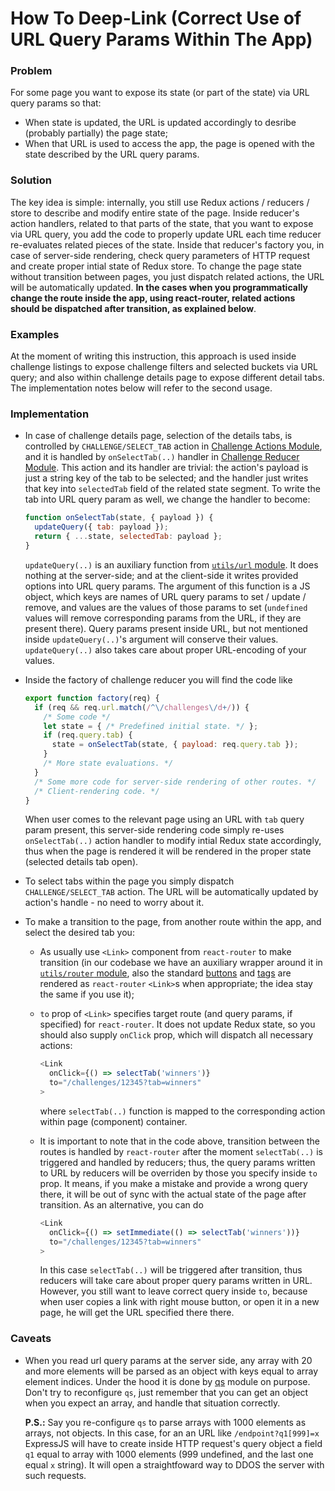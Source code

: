 # How To Deep-Link (Correct Use of URL Query Params Within The App)

### Problem
For some page you want to expose its state (or part of the state) via URL query params so that:
- When state is updated, the URL is updated accordingly to desribe (probably partially) the page state;
- When that URL is used to access the app, the page is opened with the state described by the URL query params.

### Solution
The key idea is simple: internally, you still use Redux actions / reducers / store to describe and modify entire state of the page. Inside reducer's action handlers, related to that parts of the state, that you want to expose via URL query, you add the code to properly update URL each time reducer re-evaluates related pieces of the state. Inside that reducer's factory you, in case of server-side rendering, check query parameters of HTTP request and create proper intial state of Redux store. To change the page state without transition between pages, you just dispatch related actions, the URL will be automatically updated. **In the cases when you programmatically change the route inside the app, using react-router, related actions should be dispatched after transition, as explained below**.

### Examples
At the moment of writing this instruction, this approach is used inside challenge listings to expose challenge filters and selected buckets via URL query; and also within challenge details page to expose different detail tabs. The implementation notes below will refer to the second usage.

### Implementation

- In case of challenge details page, selection of the details tabs, is controlled by `CHALLENGE/SELECT_TAB` action in [Challenge Actions Module](https://github.com/topcoder-platform/community-app/blob/develop/src/shared/actions/challenge.js), and it is handled by `onSelectTab(..)` handler in [Challenge Reducer Module](https://github.com/topcoder-platform/community-app/blob/develop/src/shared/reducers/challenge.js). This action and its handler are trivial: the action's payload is just a string key of the tab to be selected; and the handler just writes that key into `selectedTab` field of the related state segment. To write the tab into URL query param as well, we change the handler to become:
  ```js
  function onSelectTab(state, { payload }) {
    updateQuery({ tab: payload });
    return { ...state, selectedTab: payload };
  }
  ```
  `updateQuery(..)` is an auxiliary function from [`utils/url` module](https://github.com/topcoder-platform/community-app/blob/develop/src/shared/utils/url.js). It does nothing at the server-side; and at the client-side it writes provided options into URL query params. The argument of this function is a JS object, which keys are names of URL query params to set / update / remove, and values are the values of those params to set (`undefined` values will remove corresponding params from the URL, if they are present there). Query params present inside URL, but not mentioned inside `updateQuery(..)`'s argument will conserve their values. `updateQuery(..)` also takes care about proper URL-encoding of your values.

- Inside the factory of challenge reducer you will find the code like
  ```js
  export function factory(req) {
    if (req && req.url.match(/^\/challenges\/d+/)) {
      /* Some code */
      let state = { /* Predefined initial state. */ };
      if (req.query.tab) {
        state = onSelectTab(state, { payload: req.query.tab });
      }
      /* More state evaluations. */
    }
    /* Some more code for server-side rendering of other routes. */
    /* Client-rendering code. */
  }
  ```
  When user comes to the relevant page using an URL with `tab` query param present, this server-side rendering code simply re-uses `onSelectTab(..)` action handler to modify intial Redux state accordingly, thus when the page is rendered it will be rendered in the proper state (selected details tab open).

- To select tabs within the page you simply dispatch `CHALLENGE/SELECT_TAB` action. The URL will be automatically updated by action's handle - no need to worry about it.

- To make a transition to the page, from another route within the app, and select the desired tab you:
  - As usually use `<Link>` component from `react-router` to make transition (in our codebase we have an auxiliary wrapper around it in [`utils/router` module](https://github.com/topcoder-platform/community-app/blob/develop/src/shared/utils/router/index.jsx), also the standard [buttons](https://github.com/topcoder-platform/community-app/tree/develop/src/shared/components/buttons) and [tags](https://github.com/topcoder-platform/community-app/tree/develop/src/shared/components/tags) are rendered as `react-router` `<Link>`s when appropriate; the idea stay the same if you use it);

  - `to` prop of `<Link>` specifies target route (and query params, if specified) for `react-router`. It does not update Redux state, so you should also supply `onClick` prop, which will dispatch all necessary actions:
    ```js
    <Link
      onClick={() => selectTab('winners')}
      to="/challenges/12345?tab=winners"
    >
    ```
    where `selectTab(..)` function is mapped to the corresponding action within page (component) container.

  - It is important to note that in the code above, transition between the routes is handled by `react-router` after the moment `selectTab(..)` is triggered and handled by reducers; thus, the query params written to URL by reducers will be overriden by those you specify inside `to` prop. It means, if you make a mistake and provide a wrong query there, it will be out of sync with the actual state of the page after transition. As an alternative, you can do
    ```js
    <Link
      onClick={() => setImmediate(() => selectTab('winners'))}
      to="/challenges/12345?tab=winners"
    >
    ```
    In this case `selectTab(..)` will be triggered after transition, thus reducers will take care about proper query params written in URL. However, you still want to leave correct query inside `to`, because when user copies a link with right mouse button, or open it in a new page, he will get the URL specified there there.

### Caveats
- When you read url query params at the server side, any array with 20 and more elements will be parsed as an object with keys equal to array element indices. Under the hood it is done by [qs](https://www.npmjs.com/package/qs) module on purpose. Don't try to reconfigure `qs`, just remember that you can get an object when you expect an array, and handle that situation correctly.

  **P.S.:** Say you re-configure `qs` to parse arrays with 1000 elements as arrays, not objects. In this case, for an an URL like `/endpoint?q1[999]=x` ExpressJS will have to create inside HTTP request's query object a field `q1` equal to array with 1000 elements (999 undefined, and the last one equal `x` string). It will open a straightfoward way to DDOS the server with such requests.
